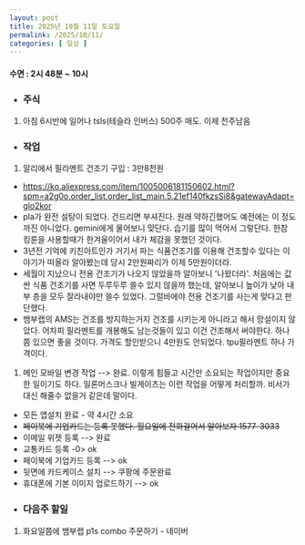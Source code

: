 ```yaml
---
layout: post
title: 2025년 10월 11일 토요일
permalink: /2025/10/11/
categories: [ 일상 ]
---
```

#### 수면 : 2시 48분 ~ 10시
* ### 주식
1. 아침 6시반에 일어나 tsls(테슬라 인버스) 500주 매도. 이제 천주남음

* ### 작업
1. 알리에서 필라멘트 건조기 구입 : 3만8천원
- https://ko.aliexpress.com/item/1005006181150602.html?spm=a2g0o.order_list.order_list_main.5.21ef140fkzsSi8&gatewayAdapt=glo2kor
- pla가 완전 설탕이 되었다. 건드리면 부셔진다. 원래 약하긴했어도 예전에는 이 정도까진 아니었다. gemini에게 물어보니 맞단다. 습기를 많이 먹어서 그렇단다. 한참 킹룬을 사용할때가 한겨울이어서 내가 체감을 못했던 것이다.
- 3년전 기억에 키친아트인가 거기서 파는 식품건조기를 이용해 건조할수 있다는 이야기가 떠올라 알아봤는데 당시 2만원짜리가 이제 5만원이더라.
- 세월이 지났으니 전용 건조기가 나오지 않았을까 알아보니 '나왔더라'. 처음에는 값싼 식품 건조기를 사면 두루두루 쓸수 있지 않을까 했는데, 알아보니 높이가 낮아 내부 층을 모두 잘라내야만 쓸수 있었다. 그럴바에야 전용 건조기를 사는게 맞다고 판단했다.
- 뱀부랩의 AMS는 건조를 방지하는거지 건조를 시키는게 아니라고 해서 망설이지 않았다. 어차피 필라멘트를 개봉해도 남는것들이 있고 이건 건조해서 써야한다. 하나쯤 있으면 좋을 것이다. 가격도 할인받으니 4만원도 안되었다. tpu필라멘트 하나 가격이다.

1. 메인 모바일 변경 작업 --> 완료. 이렇게 힘들고 시간만 소요되는 작업이지만 중요한 일이기도 하다. 일론머스크나 빌게이츠는 이런 작업을 어떻게 처리할까. 비서가 대신 해줄수 없을거 같은데 말이다.
- 모든 앱설치 완료 - 약 4시간 소요
- ~~페이북에 기업카드는 등록 못했다. 월요일에 전화걸어서 알아보자 1577-3033~~
- 이메일 위젯 등록 --> 완료
- 교통카드 등록 -0> ok
- 페이북에 기업카드 등록 --> ok
- 뒷면에 카드케이스 설치 --> 쿠팡에 주문완료
- 휴대폰에 기본 이미지 업로드하기 --> ok


* ### 다음주 할일
1. 화요일쯤에 뱀부랩 p1s combo 주문하기 - 네이버